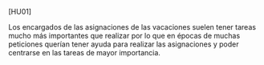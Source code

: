 [HU01]

Los encargados de las asignaciones de las vacaciones suelen tener tareas mucho más importantes que realizar por lo que en épocas de muchas peticiones querían tener ayuda para realizar las asignaciones y poder centrarse en las tareas de mayor importancia.
